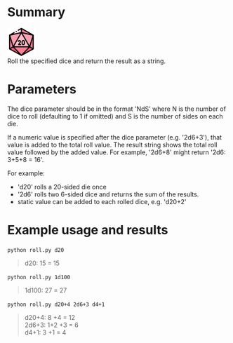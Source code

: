 
# Summary

![roll.py logo](/assets/images/d20_small.png)  
Roll the specified dice and return the result as a string.

# Parameters

The dice parameter should be in the format 'NdS' where N is the number of
dice to roll (defaulting to 1 if omitted) and S is the number of sides on
each die. 

If a numeric value is specified after the dice parameter (e.g. '2d6+3'),
that value is added to the total roll value. The result string shows the
total roll value followed by the added value. For example, '2d6+8' might
return '2d6: 3+5+8 = 16'.

For example: 
- 'd20' rolls a 20-sided die once
- '2d6' rolls two 6-sided dice and returns the sum of the results.
- static value can be added to each rolled dice, e.g. 'd20+2'

# Example usage and results

`python roll.py d20`

> d20: 15 = 15

`python roll.py 1d100`

> 1d100: 27 = 27

`python roll.py d20+4 2d6+3 d4+1`

> d20+4:	8 +4 = 12  
> 2d6+3:	1+2 +3 = 6    
> d4+1:	3 +1 = 4  



